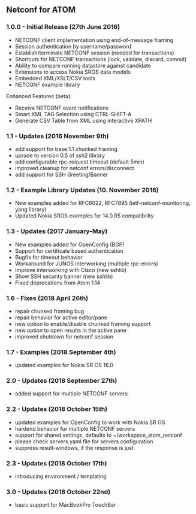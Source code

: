 ## Netconf for ATOM

### 1.0.0 - Initial Release (27th June 2016)
* NETCONF client implementation using end-of-message framing
* Session authentication by username/password
* Establish/terminate NETCONF session (needed for transactions)
* Shortcuts for NETCONF transactions (lock, validate, discard, commit)
* Ability to compare running datastore against candidate
* Extensions to access Nokia SROS data models
* Embedded XML/XSLT/CSV tools
* NETCONF example library

Enhanced Features (beta):
* Receive NETCONF event notifications
* Smart XML TAG Selection using CTRL-SHIFT-A
* Generate CSV Table from XML using interactive XPATH

### 1.1 - Updates (2016 November 9th)
* add support for base:1.1 chunked framing
* uprade to version 0.5 of ssh2 library
* add configurable rpc-request timeout (default 5min)
* improved cleanup for netconf errors/disconnect
* add support for SSH Greeting/Banner

### 1.2 - Example Library Updates (10. November 2016)
* New examples added for RFC6022, RFC7895
  (ietf-netconf-monitoring, yang library)
* Updated Nokia SROS examples for 14.0.R5 compatibility

### 1.3 - Updates (2017 January-May)
* New examples added for OpenConfig (BGP)
* Support for certificate based authentication
* Bugfix for timeout behavior
* Workaround for JUNOS interworking (multiple rpc-errors)
* Improve interworking with Cisco (new sshlib)
* Show SSH security banner (new sshlib)
* Fixed deprecations from Atom 1.14

### 1.6 - Fixes (2018 April 26th)
* repair chunked framing bug
* repair behavior for active editor/pane
* new option to enable/disable chunked framing support
* new option to open results in the active pane
* improved shutdown for netconf session

### 1.7 - Examples (2018 September 4th)
* updated examples for Nokia SR OS 16.0

### 2.0 - Updates (2018 September 27th)
* added support for multiple NETCONF servers

### 2.2 - Updates (2018 October 15th)
* updated examples for OpenConfig to work with Nokia SR OS
* hardend behavior for multiple NETCONF servers
* support for shared settings, defaults to ~/workspace_atom_netconf
* please check servers.yaml file for servers configuration
* suppress result-windows, if the response is just <ok>

### 2.3 - Updates (2018 October 17th)
* introducing environment / templating

### 3.0 - Updates (2018 October 22nd)
* basic support for MacBookPro TouchBar

